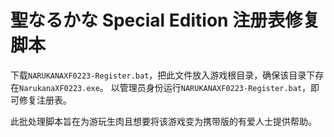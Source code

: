 # 聖なるかな Special Edition 注册表修复脚本

下载`NARUKANAXF0223-Register.bat`，把此文件放入游戏根目录，确保该目录下存在`NarukanaXF0223.exe`。
以管理员身份运行`NARUKANAXF0223-Register.bat`，即可修复注册表。

此批处理脚本旨在为游玩生肉且想要将该游戏变为携带版的有爱人士提供帮助。
